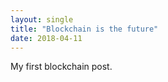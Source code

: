 ```yaml
---
layout: single
title: "Blockchain is the future"
date: 2018-04-11
---
```


My first blockchain post.